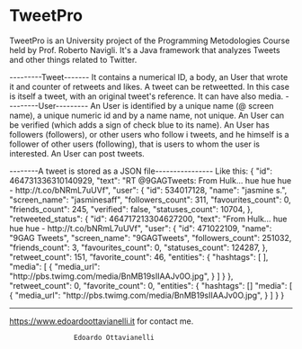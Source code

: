 # TweetPro

TweetPro is an University project of the Programming Metodologies Course held by Prof. Roberto Navigli.
It's a Java framework that analyzes Tweets and other things related to Twitter.

---------Tweet-------
It contains a numerical ID, a body, an User that wrote it and counter of retweets and likes.
A tweet can be retweetted. In this case is itself a tweet, with an original tweet's reference.
It can have also media.
---------User---------
An User is identified by a unique name (@ screen name), a unique numeric id and by
a name name, not unique. An User can be verified (which adds a sign of
check blue to its name). An User has followers (followers), or other users who follow i
tweets, and he himself is a follower of other users (following), that is users to whom the user is
interested. An User can post tweets.

--------A tweet is stored as a JSON file----------------
Like this:
{
  "id": 464731336310140929,
  "text": "RT @9GAGTweets: From Hulk... hue hue hue - http:\/\/t.co\/bNRmL7uUVf",
  "user": {
    "id": 534017128,
    "name": "jasmine s.",
    "screen_name": "jasminesaff",
    "followers_count": 311,
    "favourites_count": 0,
    "friends_count": 245,
    "verified": false,
    "statuses_count": 10704,
  },
  "retweeted_status": {
    "id": 464717213304627200,
    "text": "From Hulk... hue hue hue - http:\/\/t.co\/bNRmL7uUVf",
    "user": {
    "id": 471022109,
    "name": "9GAG Tweets",
    "screen_name": "9GAGTweets",
    "followers_count": 251032,
    "friends_count": 3,
    "favourites_count": 0,
    "statuses_count": 124287,
  },
  "retweet_count": 151,
  ”favorite_count": 46,
  "entities": {
    "hashtags": [ ],
    "media": [
      {
      "media_url": "http:\/\/pbs.twimg.com\/media\/BnMB19sIIAAJv0O.jpg",
      }
    ]
   }
 },
 "retweet_count": 0,
 "favorite_count": 0,
 "entities": {
  "hashtags": []
  "media": [
    {
    "media_url": "http:\/\/pbs.twimg.com\/media\/BnMB19sIIAAJv0O.jpg",
    }
  ]
 }
 }
 
 ---------------------------
 
 
 https://www.edoardoottavianelli.it for contact me.
        
            
                    Edoardo Ottavianelli
 
